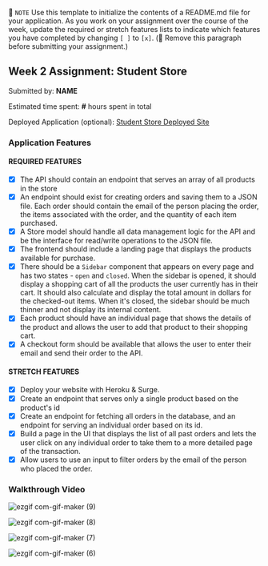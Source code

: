 📝 `NOTE` Use this template to initialize the contents of a README.md file for your application. As you work on your assignment over the course of the week, update the required or stretch features lists to indicate which features you have completed by changing `[ ]` to `[x]`. (🚫 Remove this paragraph before submitting your assignment.)

## Week 2 Assignment: Student Store

Submitted by: **NAME**

Estimated time spent: **#** hours spent in total

Deployed Application (optional): [Student Store Deployed Site](https://natural-zipper.surge.sh)

### Application Features

#### REQUIRED FEATURES

- [x] The API should contain an endpoint that serves an array of all products in the store
- [x] An endpoint should exist for creating orders and saving them to a JSON file. Each order should contain the email of the person placing the order, the items associated with the order, and the quantity of each item purchased.
- [x] A Store model should handle all data management logic for the API and be the interface for read/write operations to the JSON file.
- [x] The frontend should include a landing page that displays the products available for purchase.
- [x] There should be a `Sidebar` component that appears on every page and has two states - `open` and `closed`. When the sidebar is opened, it should display a shopping cart of all the products the user currently has in their cart. It should also calculate and display the total amount in dollars for the checked-out items. When it's closed, the sidebar should be much thinner and not display its internal content.
- [x] Each product should have an individual page that shows the details of the product and allows the user to add that product to their shopping cart.
- [x] A checkout form should be available that allows the user to enter their email and send their order to the API.

#### STRETCH FEATURES

- [x] Deploy your website with Heroku & Surge. 
- [x] Create an endpoint that serves only a single product based on the product's id
- [x] Create an endpoint for fetching all orders in the database, and an endpoint for serving an individual order based on its id.
- [x] Build a page in the UI that displays the list of all past orders and lets the user click on any individual order to take them to a more detailed page of the transaction.
- [x] Allow users to use an input to filter orders by the email of the person who placed the order.

### Walkthrough Video
![ezgif com-gif-maker (9)](https://user-images.githubusercontent.com/68205883/171754798-dd09ee1b-9268-48e5-90c5-a1faf5309fd5.gif)

![ezgif com-gif-maker (8)](https://user-images.githubusercontent.com/68205883/171754088-963cbd03-5849-4e29-b221-f2ca25ea5045.gif)

![ezgif com-gif-maker (7)](https://user-images.githubusercontent.com/68205883/171754090-900573e7-7add-4128-b779-ec7caf739649.gif)

![ezgif com-gif-maker (6)](https://user-images.githubusercontent.com/68205883/171754095-c39b06dc-62f9-417b-94a6-2cf2f16f44d7.gif)
